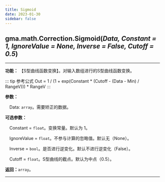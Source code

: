 ```yaml
---
title: Sigmoid
date: 2023-01-30
sidebar: false
---
```


## gma.math.Correction.**Sigmoid**(*Data, Constant = 1, IgnoreValue = None, Inverse = False, Cutoff = 0.5*)<Badge text="1.1.3 +"/>

---

**功能：** 【S型曲线函数变换】。对输入数组进行的S型曲线函数变换。

::: tip 参考公式
Out = 1 / (1 + exp(Constant * (Cutoff - (Data - Min) / RangeV))) * RangeV
:::

**参数：** 

&emsp;Data: `array`。需要矫正的数据。

**可选参数：**

&emsp;Constant = `float`。变换常量。默认为 1。

&emsp;IgnoreValue = `float`。不参与计算的忽略值。默认无（None）。

&emsp;Inverse = `bool`。是否进行逆变化。默认不进行逆变化（False）。

&emsp;Cutoff = `float`。S型曲线的截点。默认为中点（0.5）。

**返回：**`array`。

---

